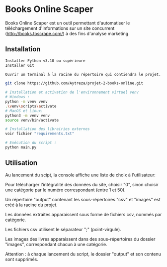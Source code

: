 # Books Online Scaper

Books Online Scaper est un outil permettant d'automatiser le téléchargement d'informations sur un site concurrent (http://books.toscrape.com/) à des fins d'analyse marketing.

## Installation
```bash
Installer Python v3.10 ou supérieure
Installer Git

Ouvrir un terminal à la racine du répertoire qui contiendra le projet.

git clone https://github.com/Aytreza/projet-2-books-online.git

# Installation et activation de l'environnement virtuel venv
# Windows : 
python -m venv venv
.\venv\scripts\activate
# MacOS et Linux: 
python3 -m venv venv
source venv/bin/activate

# Installation des librairies externes
voir fichier "requirements.txt"

# Exécution du script :
python main.py
```
## Utilisation

Au lancement du scipt, la console affiche une liste de choix à l'utilisateur:

Pour télécharger l'intégralité des données du site, choisir "0", sinon choisir une catégorie par le numéro correspondant (entre 1 et 50).

Un répertoire "output" contenant les sous-répertoires "csv" et "images" est créé à la racine du projet.

Les données extraites apparaissent sous forme de fichiers csv, nommés par catégorie.

Les fichiers csv utilisent le séparateur ";" (point-virgule). 

Les images des livres apparaissent dans des sous-répertoires du dossier "images", correspondant chacun à une catégorie.

Attention : à chaque lancement du script, le dossier "output" et son contenu sont supprimés.



